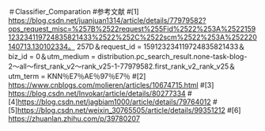 ＃Classifier_Comparation
#参考文献
#[1] https://blog.csdn.net/juanjuan1314/article/details/77979582?ops_request_misc=%257B%2522request%255Fid%2522%253A%2522159123234119724835821433%2522%252C%2522scm%2522%253A%252220140713.130102334。 257D＆request_id = 159123234119724835821433＆biz_id = 0＆utm_medium = distribution.pc_search_result.none-task-blog-2〜all〜first_rank_v2〜rank_v25-1-77979582.first_rank_v2_rank_v25＆utm_term = KNN％E7％AE％97％E7％
#[2] https://www.cnblogs.com/molieren/articles/10674715.html
#[3] https://blog.csdn.net/Invokar/article/details/80277334
#[4]https://blog.csdn.net/jagbiam1000/article/details/79764012
#[5]https://blog.csdn.net/weixin_30765505/article/details/99351212
#[6] https://zhuanlan.zhihu.com/p/39780207
